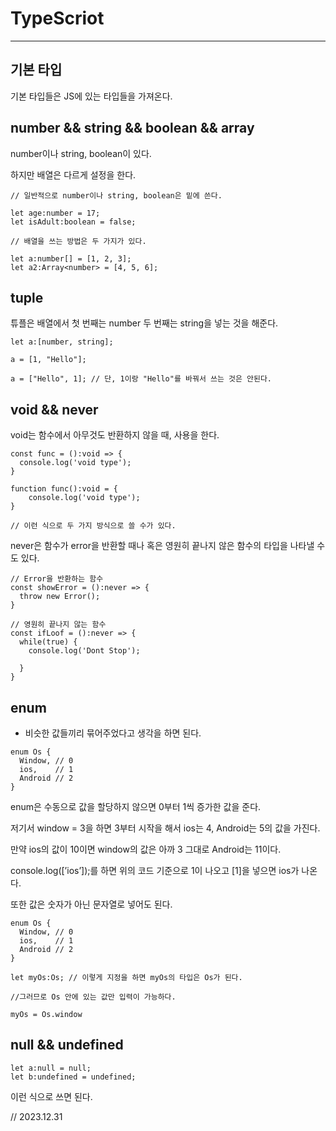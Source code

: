 # TypeScriot
---

## 기본 타입

기본 타입들은 JS에 있는 타입들을 가져온다.

## number && string && boolean && array

number이나 string, boolean이 있다.

하지만 배열은 다르게 설정을 한다.

```tsx
// 일반적으로 number이나 string, boolean은 밑에 쓴다.

let age:number = 17;
let isAdult:boolean = false;

// 배열을 쓰는 방법은 두 가지가 있다.

let a:number[] = [1, 2, 3];
let a2:Array<number> = [4, 5, 6];
```

## tuple

튜플은 배열에서 첫 번째는 number 두 번째는 string을 넣는 것을 해준다.

```tsx
let a:[number, string];

a = [1, "Hello"];

a = ["Hello", 1]; // 단, 1이랑 "Hello"를 바꿔서 쓰는 것은 안된다.
```

## void && never

void는 함수에서 아무것도 반환하지 않을 때, 사용을 한다.

```tsx
const func = ():void => {
  console.log('void type');
}

function func():void = {
	console.log('void type');
}

// 이런 식으로 두 가지 방식으로 쓸 수가 있다.

```

never은 함수가 error을 반환할 때나 혹은 영원히 끝나지 않은 함수의 타입을 나타낼 수도 있다.

```tsx
// Error을 반환하는 함수
const showError = ():never => {
  throw new Error();
}

// 영원히 끝나지 않는 함수
const ifLoof = ():never => {
  while(true) {
    console.log('Dont Stop');
    
  }
}
```

## enum

- 비슷한 값들끼리 묶어주었다고 생각을 하면 된다.

```tsx
enum Os {
  Window, // 0
  ios,    // 1
  Android // 2
}
```

enum은 수동으로 값을 할당하지 않으면 0부터 1씩 증가한 값을 준다.

저기서 window = 3을 하면 3부터 시작을 해서 ios는 4, Android는 5의 값을 가진다.

만약 ios의 값이 10이면 window의 값은 아까 3 그대로 Android는 11이다.

console.log([’ios’]);를 하면 위의 코드 기준으로 1이 나오고 [1]을 넣으면 ios가 나온다.

또한 값은 숫자가 아닌 문자열로 넣어도 된다.

```tsx
enum Os {
  Window, // 0
  ios,    // 1
  Android // 2
}

let myOs:Os; // 이렇게 지정을 하면 myOs의 타입은 Os가 된다. 

//그러므로 Os 안에 있는 값만 입력이 가능하다.

myOs = Os.window
```

## null && undefined

```tsx
let a:null = null;
let b:undefined = undefined;
```

이런 식으로 쓰면 된다.

// 2023.12.31